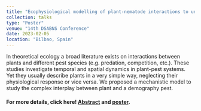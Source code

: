 ```yaml
---
title: "Ecophysiological modelling of plant-nematode interactions to understand plant tolerance"
collection: talks
type: "Poster"
venue: "14th DSABNS Conference"
date: 2023-02-05
location: "Bilbao, Spain"
---
```

In theoretical ecology a broad literature exists on interactions between plants and different pest species (e.g. predation, competition, etc.). These studies investigate temporal and spatial dynamics in plant-pest systems. Yet they usually describe plants in a very simple way, neglecting their physiological response or vice versa. We proposed a mechanistic model to study the complex interplay between plant and a demography pest.
#### For more details, click here! [Abstract](../../files/abstract_dsabns_conf_feb_2023.pdf) and [poster](../../files/poster_dsabns_conf_feb_2023.pdf).
